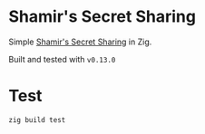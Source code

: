 # Shamir's Secret Sharing

Simple [Shamir's Secret Sharing](https://en.wikipedia.org/wiki/Shamir%27s_secret_sharing) in Zig.

Built and tested with `v0.13.0`

# Test

```sh
zig build test
```
